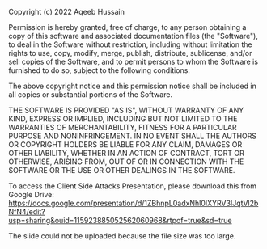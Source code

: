 Copyright (c) 2022 Aqeeb Hussain

Permission is hereby granted, free of charge, to any person obtaining
a copy of this software and associated documentation files (the
"Software"), to deal in the Software without restriction, including
without limitation the rights to use, copy, modify, merge, publish,
distribute, sublicense, and/or sell copies of the Software, and to
permit persons to whom the Software is furnished to do so, subject to
the following conditions:

The above copyright notice and this permission notice shall be
included in all copies or substantial portions of the Software.

THE SOFTWARE IS PROVIDED "AS IS", WITHOUT WARRANTY OF ANY KIND,
EXPRESS OR IMPLIED, INCLUDING BUT NOT LIMITED TO THE WARRANTIES OF
MERCHANTABILITY, FITNESS FOR A PARTICULAR PURPOSE AND
NONINFRINGEMENT. IN NO EVENT SHALL THE AUTHORS OR COPYRIGHT HOLDERS BE
LIABLE FOR ANY CLAIM, DAMAGES OR OTHER LIABILITY, WHETHER IN AN ACTION
OF CONTRACT, TORT OR OTHERWISE, ARISING FROM, OUT OF OR IN CONNECTION
WITH THE SOFTWARE OR THE USE OR OTHER DEALINGS IN THE SOFTWARE.

To access the Client Side Attacks Presentation, please download this from Google Drive: https://docs.google.com/presentation/d/1ZBhnpL0adxNhl0IXYRV3IJqtVl2bNfN4/edit?usp=sharing&ouid=115923885052562060968&rtpof=true&sd=true

The slide could not be uploaded because the file size was too large.
